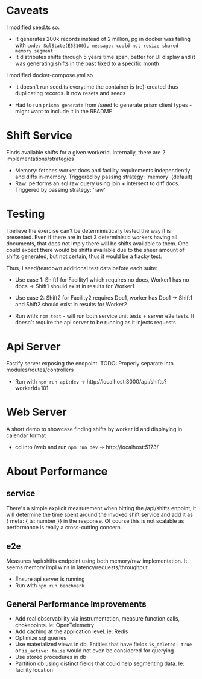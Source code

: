# Caveats

I modified seed.ts so:

- It generates 200k records instead of 2 million, pg in docker was failing with `code: SqlState(E53100), message: could not resize shared memory segment`
- It distributes shifts through 5 years time span, better for UI display and it was generating shifts in the past fixed to a specific month

I modified docker-compose.yml so

- It doesn't run seed.ts everytime the container is (re)-created thus duplicating records. It now resets and seeds

- Had to run `prisma generate` from /seed to generate prism client types - might want to include it in the README

# Shift Service

Finds available shifts for a given workerId. Internally, there are 2 implementations/strategies

- Memory: fetches worker docs and facility requirements independently and diffs in-memory. Triggered by passing strategy: 'memory' (default)
- Raw: performs an sql raw query using join + intersect to diff docs. Triggered by passing strategy: 'raw'

# Testing

I believe the exercise can't be deterministically tested the way it is presented.
Even if there are in fact 3 deterministic workers having all documents, that does not imply there will be shifts available to them.
One could expect there would be shifts available due to the sheer amount of shifts generated, but not certain, thus it would be a flacky test.

Thus, I seed/teardown additional test data before each suite:

- Use case 1: Shift1 for Facility1 which requires no docs, Worker1 has no docs -> Shift1 should exist in results for Worker1
- Use case 2: Shift2 for Facility2 requires Doc1, worker has Doc1 -> Shift1 and Shift2 should exist in results for Worker2

- Run with: `npm test` - will run both service unit tests + server e2e tests. It doesn't require the api server to be running as it injects requests

# Api Server

Fastify server exposing the endpoint. TODO: Properly separate into modules/routes/controllers

- Run with `npm run api:dev` -> http://localhost:3000/api/shifts?workerId=101

# Web Server

A short demo to showcase finding shifts by worker id and displaying in calendar format

- cd into /web and run `npm run dev` -> http://localhost:5173/

# About Performance

## service

There's a simple explicit measurement when hitting the /api/shifts enpoint, it will determine the time spent around the invoked shift service and
add it as { meta: { ts: number }} in the response. Of course this is not scalable as performance is really a cross-cutting concern.

## e2e

Measures /api/shifts endpoint using both memory/raw implementation. It seems memory impl wins in latency/requests/throughput

- Ensure api server is running
- Run with `npm run benchmark`

## General Performance Improvements

- Add real observability via instrumentation, measure function calls, chokepoints. ie: OpenTelemetry
- Add caching at the application level. ie: Redis
- Optimize sql queries
- Use materialized views in db. Entities that have fields `is_deleted: true` or `is_active: false` would not even be considered for querying
- Use stored procedures in db
- Partition db using distinct fields that could help segmenting data. Ie: facility location
